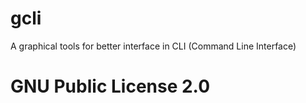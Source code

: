 # gcli
A graphical tools for better interface in  CLI (Command Line Interface)

# GNU Public License 2.0
